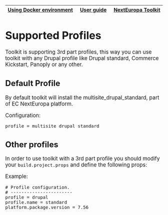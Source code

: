 <big><table><thead><tr><th nowrap> [Using Docker environment](./docker-environment.md#using-docker-environment) </th><th width="100%" align="center"> [User guide](../README.md#user-guide) </th><th nowrap> [NextEuropa Toolkit](../README.md#nexteuropa-toolkit) </th></tr></thead></table>

# Supported Profiles
Toolkit is supporting 3rd part profiles, this way you can use toolkit with any Drupal profile like Drupal standard, Commerce Kickstart, Panoply or any other.

## Default Profile
By default toolkit will install the multisite_drupal_standard, part of EC NextEuropa
platform.

Configuration:
```
profile = multisite_drupal_standard
```

## Other profiles
In order to use toolkit with a 3rd part profile you should
modify your `build.project.props` and define the following props:

Example:
```
# Profile configuration.
# -----------------------
profile = drupal
profile.name = standard
platform.package.version = 7.56

```
